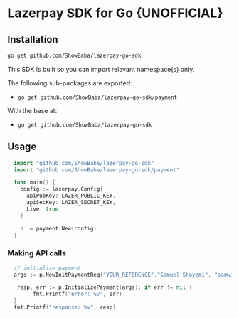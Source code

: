 # Lazerpay SDK for Go {UNOFFICIAL}

## Installation
```sh
go get github.com/ShowBaba/lazerpay-go-sdk
```

This SDK is built so you can import relavant namespace(s) only.

The following sub-packages are exported:

* `go get github.com/ShowBaba/lazerpay-go-sdk/payment`

With the base at:
* `go get github.com/ShowBaba/lazerpay-go-sdk`

## Usage

```go
  import "github.com/ShowBaba/lazerpay-go-sdk"
  import "github.com/ShowBaba/lazerpay-go-sdk/payment"

  func main() {
    config := lazerpay.Config{
      apiPubKey: LAZER_PUBLIC_KEY,
      apiSecKey: LAZER_SECRET_KEY,
      Live: true,
    }

    p := payment.New(config)
  }
```

### Making API calls

```go
  // initialize payment
  args := p.NewInitPaymentReq("YOUR_REFERENCE","Samuel Shoyemi", "samwise858@gmail.com", "USDT", "USD", 100, true, map[string]string{"type": "Wallet fund"})

   resp, err := p.InitializePayment(args); if err != nil {
    	fmt.Printf("error: %v", err)
  }
  fmt.Printf("response: %v", resp)
```
